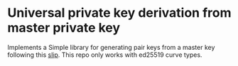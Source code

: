 # Universal private key derivation from master private key 

Implements a Simple library for generating pair keys from a master key following this [slip](https://github.com/satoshilabs/slips/blob/master/slip-0010.md).
This repo only works with ed25519 curve types.
